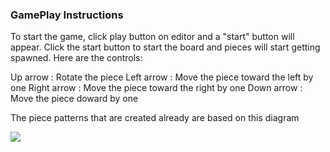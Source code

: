### GamePlay Instructions

To start the game, click play button on editor and a "start" button will appear. Click the start button to start the board and pieces will start getting
spawned. Here are the controls:

Up arrow : Rotate the piece
Left arrow : Move the piece toward the left by one
Right arrow : Move the piece toward the right by one
Down arrow : Move the piece doward by one 

The piece patterns that are created already are based on this diagram

![](http://colinfahey.com/tetris/tetris_diagram_pieces_orientations_new.jpg)

